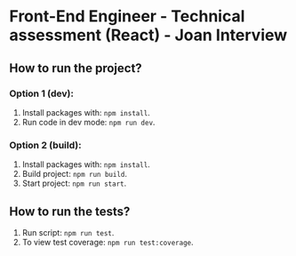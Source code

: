 # Front-End Engineer - Technical assessment (React) - Joan Interview

## How to run the project?

### Option 1 (dev):

1. Install packages with: `npm install`.
2. Run code in dev mode: `npm run dev`.

### Option 2 (build):

1. Install packages with: `npm install`.
2. Build project: `npm run build`.
3. Start project: `npm run start`.

## How to run the tests?

1. Run script: `npm run test`.
2. To view test coverage: `npm run test:coverage`.
